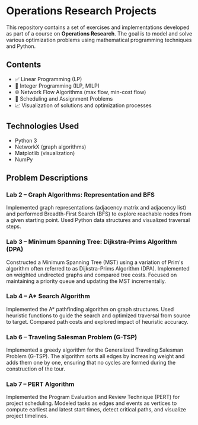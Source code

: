 # Operations Research Projects

This repository contains a set of exercises and implementations developed as part of a course on **Operations Research**. The goal is to model and solve various optimization problems using mathematical programming techniques and Python.

## Contents

- ✅ Linear Programming (LP)  
- 🔢 Integer Programming (ILP, MILP)  
- 🌐 Network Flow Algorithms (max flow, min-cost flow)  
- 📅 Scheduling and Assignment Problems  
- 📈 Visualization of solutions and optimization processes  

## Technologies Used

- Python 3  
- NetworkX (graph algorithms)  
- Matplotlib (visualization)  
- NumPy

## Problem Descriptions

###  Lab 2 – Graph Algorithms: Representation and BFS  
Implemented graph representations (adjacency matrix and adjacency list) and performed Breadth-First Search (BFS) to explore reachable nodes from a given starting point. Used Python data structures and visualized traversal steps.

###  Lab 3 – Minimum Spanning Tree: Dijkstra-Prims Algorithm (DPA)  
Constructed a Minimum Spanning Tree (MST) using a variation of Prim's algorithm often referred to as Dijkstra-Prims Algorithm (DPA). Implemented on weighted undirected graphs and compared tree costs. Focused on maintaining a priority queue and updating the MST incrementally.

### Lab 4 – A* Search Algorithm
Implemented the A* pathfinding algorithm on graph structures. Used heuristic functions to guide the search and optimized traversal from source to target. Compared path costs and explored impact of heuristic accuracy.

### Lab 6 – Traveling Salesman Problem (G-TSP)
Implemented a greedy algorithm for the Generalized Traveling Salesman Problem (G-TSP). The algorithm sorts all edges by increasing weight and adds them one by one, ensuring that no cycles are formed during the construction of the tour.

### Lab 7 – PERT Algorithm
Implemented the Program Evaluation and Review Technique (PERT) for project scheduling. Modeled tasks as edges and events as vertices to compute earliest and latest start times, detect critical paths, and visualize project timelines.